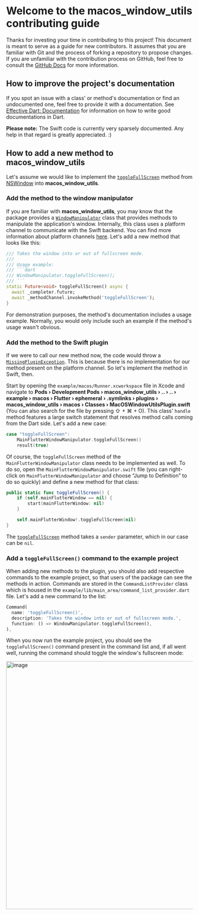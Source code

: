 # Welcome to the **macos_window_utils** contributing guide

Thanks for investing your time in contributing to this project! This document is meant to serve as a guide for new contributors. It assumes that you are familiar with Git and the process of forking a repository to propose changes. If you are unfamiliar with the contribution process on GitHub, feel free to consult the [GitHub Docs](https://docs.github.com/en/get-started/quickstart/contributing-to-projects) for more information.

## How to improve the project's documentation
If you spot an issue with a class' or method's documentation or find an undocumented one, feel free to provide it with a documentation. See [Effective Dart: Documentation](https://dart.dev/guides/language/effective-dart/documentation) for information on how to write good documentations in Dart.

**Please note:** The Swift code is currently very sparsely documented. Any help in that regard is greatly appreciated. :)

## How to add a new method to **macos_window_utils**
Let's assume we would like to implement the [`toggleFullScreen`](https://developer.apple.com/documentation/appkit/nswindow/1419527-togglefullscreen) method from [NSWindow](https://developer.apple.com/documentation/appkit/nswindow) into **macos_window_utils**.

### Add the method to the window manipulator
If you are familiar with **macos_window_utils**, you may know that the package provides a [`WindowManipulator`](https://pub.dev/documentation/macos_window_utils/latest/window_manipulator/WindowManipulator-class.html) class that provides methods to manipulate the application's window. Internally, this class uses a platform channel to communicate with the Swift backend. You can find more information about platform channels [here](https://docs.flutter.dev/development/platform-integration/platform-channels?tab=type-mappings-swift-tab). Let's add a new method that looks like this:

```dart
/// Takes the window into or out of fullscreen mode.
///
/// Usage example:
/// ```dart
/// WindowManipulator.toggleFullScreen();
/// ```
static Future<void> toggleFullScreen() async {
  await _completer.future;
  await _methodChannel.invokeMethod('toggleFullScreen');
}
```

For demonstration purposes, the method's documentation includes a usage example. Normally, you would only include such an example if the method's usage wasn't obvious.

### Add the method to the Swift plugin
If we were to call our new method now, the code would throw a [`MissingPluginException`](https://api.flutter.dev/flutter/services/MissingPluginException-class.html). This is because there is no implementation for our method present on the platform channel. So let's implement the method in Swift, then.

Start by opening the `example/macos/Runner.xcworkspace` file in Xcode and navigate to **Pods › Development Pods › macos_window_utils › .. › .. › example › macos › Flutter › ephemeral › .symlinks › plugins › macos_window_utils › macos › Classes › MacOSWindowUtilsPlugin.swift** (You can also search for the file by pressing ⇧ + ⌘ + O). This class' `handle` method features a large switch statement that resolves method calls coming from the Dart side. Let's add a new case:

```swift
case "toggleFullScreen":
    MainFlutterWindowManipulator.toggleFullScreen()
    result(true)
```

Of course, the `toggleFullScreen` method of the `MainFlutterWindowManipulator` class needs to be implemented as well. To do so, open the `MainFlutterWindowManipulator.swift` file (you can right-click on `MainFlutterWindowManipulator` and choose “Jump to Definition” to do so quickly) and define a new method for that class:

```swift
public static func toggleFullScreen() {
    if (self.mainFlutterWindow == nil) {
        start(mainFlutterWindow: nil)
    }

    self.mainFlutterWindow!.toggleFullScreen(nil)
}
```

The [`toggleFullScreen`](https://developer.apple.com/documentation/appkit/nswindow/1419527-togglefullscreen) method takes a `sender` parameter, which in our case can be `nil`.

### Add a `toggleFullScreen()` command to the example project
When adding new methods to the plugin, you should also add respective commands to the example project, so that users of the package can see the methods in action. Commands are stored in the `CommandListProvider` class which is housed in the `example/lib/main_area/command_list_provider.dart` file. Let's add a new command to the list:

```dart
Command(
  name: 'toggleFullScreen()',
  description: 'Takes the window into or out of fullscreen mode.',
  function: () => WindowManipulator.toggleFullScreen(),
),
```

When you now run the example project, you should see the `toggleFullScreen()` command present in the command list and, if all went well, running the command should toggle the window's fullscreen mode:

<img width="670" alt="image" src="https://user-images.githubusercontent.com/86920182/212060633-d1603d35-15c1-4008-ac09-9ae6994d378a.png">

